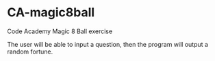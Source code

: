 # CA-magic8ball
Code Academy Magic 8 Ball exercise

The user will be able to input a question, then the program will output a random fortune.
